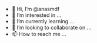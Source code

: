 - 👋 Hi, I’m @anasmdf
- 👀 I’m interested in ...
- 🌱 I’m currently learning ...
- 💞️ I’m looking to collaborate on ...
- 📫 How to reach me ...

<!---
anasmdf/anasmdf is a ✨ special ✨ repository because its `README.md` (this file) appears on your GitHub profile.
You can click the Preview link to take a look at your changes.
--->
